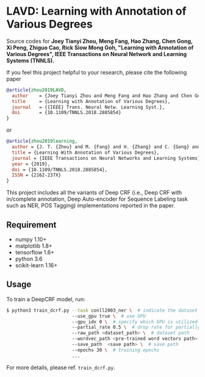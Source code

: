 #  LAVD: Learning with Annotation of Various Degrees

Source codes for **Joey Tianyi Zhou, Meng Fang, Hao Zhang, Chen Gong, Xi Peng, Zhiguo Cao, Rick Siow Mong Goh, "Learning 
with Annotation of Various Degrees", IEEE Transactions on Neural Network and Learning Systems (TNNLS).** 

If you feel this project helpful to your research, please cite the following paper
```bibtex
@article{zhou2019LAVD,
  author    = {Joey Tianyi Zhou and Meng Fang and Hao Zhang and Chen Gong and Xi Peng and Zhiguo Cao and Rick Siow Mong Goh},
  title     = {Learning with Annotation of Various Degrees},
  journal   = {{IEEE} Trans. Neural Netw. Learning Syst.},
  doi       = {10.1109/TNNLS.2018.2885854}
}
```
or
```bibtex
@article{zhou2019learning, 
  author = {J. T. {Zhou} and M. {Fang} and H. {Zhang} and C. {Gong} and X. {Peng} and Z. {Cao} and R. S. M. {Goh}},
  title = {Learning With Annotation of Various Degrees},
  journal = {IEEE Transactions on Neural Networks and Learning Systems},
  year = {2019},
  doi = {10.1109/TNNLS.2018.2885854},
  ISSN = {2162-237X}
}
```

This project includes all the variants of Deep CRF (i.e., Deep CRF with in/complete annotation, Deep Auto-encoder for Sequence Labeling task such as NER, POS Tagging) implementations reported in the paper. 

## Requirement
* numpy 1.10+
* matplotlib 1.8+
* tensorflow 1.6+
* python 3.6
* scikit-learn 1.16+
 
## Usage
To train a DeepCRF model, run:
```bash
$ python3 train_dcrf.py --task conll2003_ner \  # indicate the dataset for training
                        --use_gpu true \  # use GPU
                        --gpu_idx 0 \  # specify which GPU is utilized
                        --partial_rate 0.5 \  # drop rate for partially labeled data
                        --raw_path <dataset_path> \  # dataset path
                        --wordvec_path <pre-trained word vectors path> \  # pretrained word vector path
                        --save_path  <save path> \  # save path
                        --epochs 30 \  # training epochs
                        ...
```
For more details, please ref. `train_dcrf.py`.
